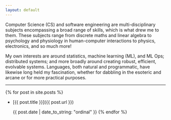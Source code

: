 ```yaml
---
layout: default
---
```


Computer Science (CS) and software engineering are multi-disciplinary subjects encompassing a broad range of skills, which is what drew me to them.
These subjects range from discrete maths and linear algebra to psychology and physiology in human-computer interactions to physics, electronics, and so much more!

My own interests are around statistics, machine learning (ML), and ML Ops; distributed systems; and more broadly around creating robust, efficient, evolvable systems.
Languages, both natural and programmatic, have likewise long held my fascination, whether for dabbling in the esoteric and arcane or for more practical purposes.

---

{% for post in site.posts %}
* [{{ post.title }}]({{ post.url }})

  {{ post.date | date_to_string: "ordinal" }}
{% endfor %}
